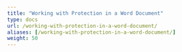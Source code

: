 ```yaml
---
title: "Working with Protection in a Word Document"
type: docs
url: /working-with-protection-in-a-word-document/
aliases: [/working-with-protection-in-a-word-document/]
weight: 50
---
```







